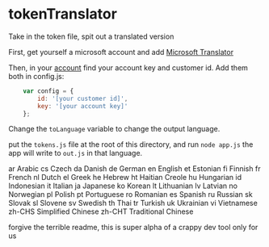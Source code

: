 # tokenTranslator
Take in the token file, spit out a translated version

First, get yourself a microsoft account and add [Microsoft Translator](http://datamarket.azure.com/dataset/bing/microsofttranslator)

Then, in your [account](http://datamarket.azure.com/dataset/bing/microsofttranslator) find your account key and customer id.
Add them both in config.js:
```javascript
	var config = {
		id: '[your customer id]',
		key: '[your account key]'
	};
```

Change the `toLanguage` variable to change the output language.

put the `tokens.js` file at the root of this directory, and run `node app.js`
the app will write to `out.js` in that language. 

ar	Arabic
cs	Czech
da	Danish
de	German
en	English
et	Estonian
fi	Finnish
fr	French
nl	Dutch
el	Greek
he	Hebrew
ht	Haitian Creole
hu	Hungarian
id	Indonesian
it	Italian
ja	Japanese
ko	Korean
lt	Lithuanian
lv	Latvian
no	Norwegian
pl	Polish
pt	Portuguese
ro	Romanian
es	Spanish
ru	Russian
sk	Slovak
sl	Slovene
sv	Swedish
th	Thai
tr	Turkish
uk	Ukrainian
vi	Vietnamese
zh-CHS	Simplified Chinese
zh-CHT	Traditional Chinese

forgive the terrible readme, this is super alpha of a crappy dev tool only for us